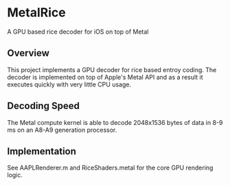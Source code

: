 # MetalRice
A GPU based rice decoder for iOS on top of Metal

## Overview
This project implements a GPU decoder for rice based entroy coding. The decoder is implemented on top of Apple's Metal API and as a result it executes quickly with very little CPU usage.

## Decoding Speed

The Metal compute kernel is able to decode 2048x1536 bytes of data in 8-9 ms on an A8-A9 generation processor.

## Implementation
See AAPLRenderer.m and RiceShaders.metal for the core GPU rendering logic.

